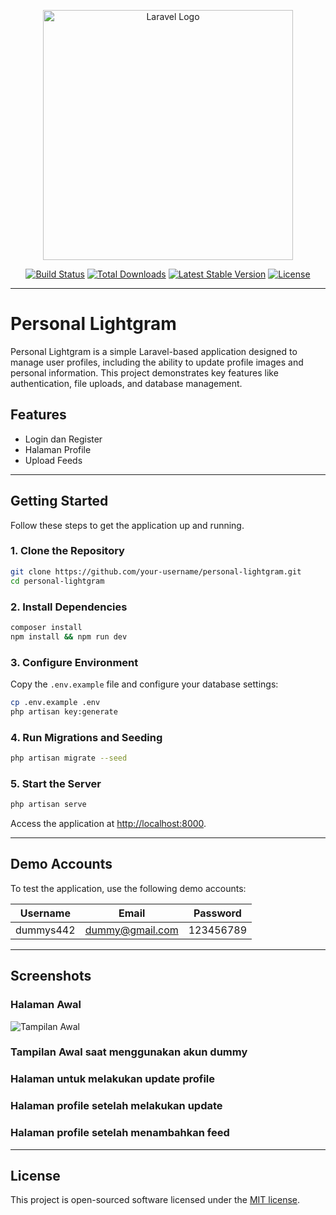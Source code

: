 <p align="center"><a href="https://laravel.com" target="_blank"><img src="https://raw.githubusercontent.com/laravel/art/master/logo-lockup/5%20SVG/2%20CMYK/1%20Full%20Color/laravel-logolockup-cmyk-red.svg" width="400" alt="Laravel Logo"></a></p>

<p align="center">
<a href="https://github.com/laravel/framework/actions"><img src="https://github.com/laravel/framework/workflows/tests/badge.svg" alt="Build Status"></a>
<a href="https://packagist.org/packages/laravel/framework"><img src="https://img.shields.io/packagist/dt/laravel/framework" alt="Total Downloads"></a>
<a href="https://packagist.org/packages/laravel/framework"><img src="https://img.shields.io/packagist/v/laravel/framework" alt="Latest Stable Version"></a>
<a href="https://packagist.org/packages/laravel/framework"><img src="https://img.shields.io/packagist/l/laravel/framework" alt="License"></a>
</p>

---

# Personal Lightgram

Personal Lightgram is a simple Laravel-based application designed to manage user profiles, including the ability to update profile images and personal information. This project demonstrates key features like authentication, file uploads, and database management.

## Features

- Login dan Register
- Halaman Profile
- Upload Feeds

---

## Getting Started

Follow these steps to get the application up and running.

### 1. Clone the Repository
```bash
git clone https://github.com/your-username/personal-lightgram.git
cd personal-lightgram
```

### 2. Install Dependencies
```bash
composer install
npm install && npm run dev
```

### 3. Configure Environment
Copy the `.env.example` file and configure your database settings:
```bash
cp .env.example .env
php artisan key:generate
```

### 4. Run Migrations and Seeding
```bash
php artisan migrate --seed
```

### 5. Start the Server
```bash
php artisan serve
```
Access the application at [http://localhost:8000](http://localhost:8000).

---

## Demo Accounts

To test the application, use the following demo accounts:

| Username | Email             | Password   |
|----------|-------------------|------------|
| dummys442| dummy@gmail.com   | 123456789  |

---

## Screenshots

### Halaman Awal

![Tampilan Awal](https://ibb.co.com/zRT7Mtb)


### Tampilan Awal saat menggunakan akun dummy


### Halaman untuk melakukan update profile


### Halaman profile setelah melakukan update


### Halaman profile setelah menambahkan feed


---

## License

This project is open-sourced software licensed under the [MIT license](https://opensource.org/licenses/MIT).

